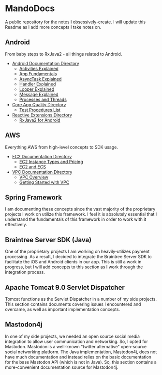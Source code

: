 # MandoDocs
A public repository for the notes I obsessively-create. I will update this Readme as I add more concepts I take notes on. 

## Android
From baby steps to RxJava2 - all things related to Android.
- [Android Documentation Directory](https://github.com/ax-vasquez/MandoDocs/tree/master/docs/android)
  - [Activities Explained](https://github.com/ax-vasquez/MandoDocs/blob/master/docs/android/Activities_Explained.md)
  - [App Fundamentals](https://github.com/ax-vasquez/MandoDocs/blob/master/docs/android/App_Fundamentals.md)
  - [AsyncTask Explained](https://github.com/ax-vasquez/MandoDocs/blob/master/docs/android/AsyncTask_Explained.md)
  - [Handler Explained](https://github.com/ax-vasquez/MandoDocs/blob/master/docs/android/Handler_Explained.md)
  - [Looper Explained](https://github.com/ax-vasquez/MandoDocs/blob/master/docs/android/Looper_Explained.md)
  - [Message Explained](https://github.com/ax-vasquez/MandoDocs/blob/master/docs/android/Message_Explained.md)
  - [Processes and Threads](https://github.com/ax-vasquez/MandoDocs/blob/master/docs/android/Processes_and_Threads.md)
- [Core App Quality Directory](https://github.com/ax-vasquez/MandoDocs/tree/master/docs/android/core_app_quality)
  - [Test Procedures List](https://github.com/ax-vasquez/MandoDocs/blob/master/docs/android/core_app_quality/Test_Procedures.md)
- [Reactive Extensions Directory](https://github.com/ax-vasquez/MandoDocs/tree/master/docs/reactive_extensions/rxjava2/android)
  - [RxJava2 for Android](https://github.com/ax-vasquez/MandoDocs/blob/master/docs/reactive_extensions/rxjava2/android/RxJava2_for_Android.md)

## AWS
Everything AWS from high-level concepts to SDK usage.
- [EC2 Documentation Directory](https://github.com/ax-vasquez/MandoDocs/tree/master/docs/aws/ec2)
  - [EC2 Instance Types and Pricing](https://github.com/ax-vasquez/MandoDocs/blob/master/docs/aws/ec2/EC2_Instance_Types_and_Pricing.md)
  - [EC2 and ECS](https://github.com/ax-vasquez/MandoDocs/blob/master/docs/aws/ec2/EC2_and_ECS.md)
- [VPC Documentation Directory](https://github.com/ax-vasquez/MandoDocs/tree/master/docs/aws/vpc)
  - [VPC Overview](https://github.com/ax-vasquez/MandoDocs/blob/master/docs/aws/vpc/VPC_Overview.md)
  - [Getting Started with VPC](https://github.com/ax-vasquez/MandoDocs/blob/master/docs/aws/vpc/Getting_Started_With_VPC.md)

## Spring Framework
I am documenting these concepts since the vast majority of the proprietary projects I work on utilize this framework. I feel it is absolutely essential that I understand the fundamentals of this framework in order to work with it effectively.

## Braintree Server SDK (Java)
One of the proprietary projects I am working on heavily-utilizes payment processing. As a result, I decided to integrate the Braintree Server SDK to facilitate the iOS and Android clients in our app. This is still a work in progress, but I will add concepts to this section as I work through the integration process.

## Apache Tomcat 9.0 Servlet Dispatcher
Tomcat functions as the Servlet Dispatcher in a number of my side projects. This section contains documents covering issues I encountered and overcame, as well as important implementation concepts.

## Mastodon4j
In one of my side projects, we needed an open source social media integration to allow user communication and networking. So, I opted for Mastodon. Mastodon is a well-known "twitter alternative" open-source social networking platform. The Java implementation, Mastodon4j, does not have much documentation and instead relies on the basic documentation for the base Mastodon API (which is not in Java). So, this section contains a more-convenient documentation source for Mastodon4j.
